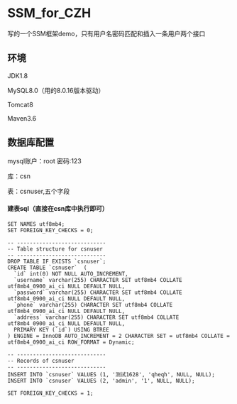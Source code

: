 # SSM_for_CZH
写的一个SSM框架demo，只有用户名密码匹配和插入一条用户两个接口
## 环境
JDK1.8

MySQL8.0（用的8.0.16版本驱动）

Tomcat8

Maven3.6

## 数据库配置
mysql账户：root  密码:123

库：csn

表：csnuser,五个字段

####  建表sql（直接在csn库中执行即可）
~~~
SET NAMES utf8mb4;
SET FOREIGN_KEY_CHECKS = 0;

-- ----------------------------
-- Table structure for csnuser
-- ----------------------------
DROP TABLE IF EXISTS `csnuser`;
CREATE TABLE `csnuser`  (
  `id` int(0) NOT NULL AUTO_INCREMENT,
  `username` varchar(255) CHARACTER SET utf8mb4 COLLATE utf8mb4_0900_ai_ci NULL DEFAULT NULL,
  `password` varchar(255) CHARACTER SET utf8mb4 COLLATE utf8mb4_0900_ai_ci NULL DEFAULT NULL,
  `phone` varchar(255) CHARACTER SET utf8mb4 COLLATE utf8mb4_0900_ai_ci NULL DEFAULT NULL,
  `address` varchar(255) CHARACTER SET utf8mb4 COLLATE utf8mb4_0900_ai_ci NULL DEFAULT NULL,
  PRIMARY KEY (`id`) USING BTREE
) ENGINE = InnoDB AUTO_INCREMENT = 2 CHARACTER SET = utf8mb4 COLLATE = utf8mb4_0900_ai_ci ROW_FORMAT = Dynamic;

-- ----------------------------
-- Records of csnuser
-- ----------------------------
INSERT INTO `csnuser` VALUES (1, '测试1628', 'qheqh', NULL, NULL);
INSERT INTO `csnuser` VALUES (2, 'admin', '1', NULL, NULL);

SET FOREIGN_KEY_CHECKS = 1;


